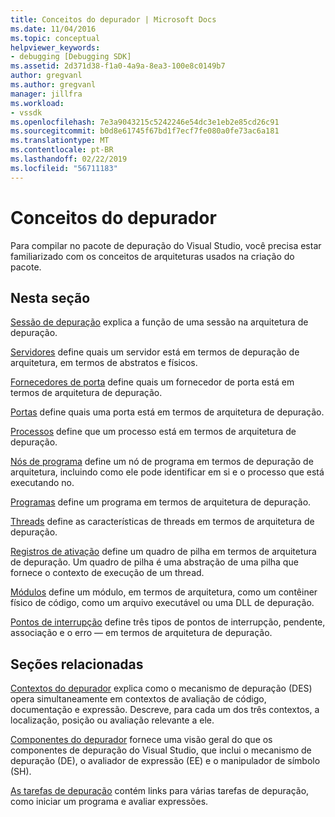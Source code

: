 ```yaml
---
title: Conceitos do depurador | Microsoft Docs
ms.date: 11/04/2016
ms.topic: conceptual
helpviewer_keywords:
- debugging [Debugging SDK]
ms.assetid: 2d371d38-f1a0-4a9a-8ea3-100e8c0149b7
author: gregvanl
ms.author: gregvanl
manager: jillfra
ms.workload:
- vssdk
ms.openlocfilehash: 7e3a9043215c5242246e54dc3e1eb2e85cd26c91
ms.sourcegitcommit: b0d8e61745f67bd1f7ecf7fe080a0fe73ac6a181
ms.translationtype: MT
ms.contentlocale: pt-BR
ms.lasthandoff: 02/22/2019
ms.locfileid: "56711183"
---
```

# <a name="debugger-concepts"></a>Conceitos do depurador
Para compilar no pacote de depuração do Visual Studio, você precisa estar familiarizado com os conceitos de arquiteturas usados na criação do pacote.

## <a name="in-this-section"></a>Nesta seção
 [Sessão de depuração](../../extensibility/debugger/debug-session.md) explica a função de uma sessão na arquitetura de depuração.

 [Servidores](../../extensibility/debugger/servers-visual-studio-sdk.md) define quais um servidor está em termos de depuração de arquitetura, em termos de abstratos e físicos.

 [Fornecedores de porta](../../extensibility/debugger/port-suppliers.md) define quais um fornecedor de porta está em termos de arquitetura de depuração.

 [Portas](../../extensibility/debugger/ports.md) define quais uma porta está em termos de arquitetura de depuração.

 [Processos](../../extensibility/debugger/processes.md) define que um processo está em termos de arquitetura de depuração.

 [Nós de programa](../../extensibility/debugger/program-nodes.md) define um nó de programa em termos de depuração de arquitetura, incluindo como ele pode identificar em si e o processo que está executando no.

 [Programas](../../extensibility/debugger/programs.md) define um programa em termos de arquitetura de depuração.

 [Threads](../../extensibility/debugger/threads.md) define as características de threads em termos de arquitetura de depuração.

 [Registros de ativação](../../extensibility/debugger/stack-frames.md) define um quadro de pilha em termos de arquitetura de depuração. Um quadro de pilha é uma abstração de uma pilha que fornece o contexto de execução de um thread.

 [Módulos](../../extensibility/debugger/modules.md) define um módulo, em termos de arquitetura, como um contêiner físico de código, como um arquivo executável ou uma DLL de depuração.

 [Pontos de interrupção](../../extensibility/debugger/breakpoints-visual-studio-sdk.md) define três tipos de pontos de interrupção, pendente, associação e o erro — em termos de arquitetura de depuração.

## <a name="related-sections"></a>Seções relacionadas
 [Contextos do depurador](../../extensibility/debugger/debugger-contexts.md) explica como o mecanismo de depuração (DES) opera simultaneamente em contextos de avaliação de código, documentação e expressão. Descreve, para cada um dos três contextos, a localização, posição ou avaliação relevante a ele.

 [Componentes do depurador](../../extensibility/debugger/debugger-components.md) fornece uma visão geral do que os componentes de depuração do Visual Studio, que inclui o mecanismo de depuração (DE), o avaliador de expressão (EE) e o manipulador de símbolo (SH).

 [As tarefas de depuração](../../extensibility/debugger/debugging-tasks.md) contém links para várias tarefas de depuração, como iniciar um programa e avaliar expressões.